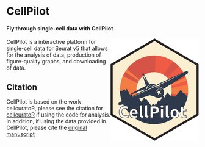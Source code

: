 # CellPilot
#### Fly through single-cell data with CellPilot

<img align="right" src="www/CellPilot.png" width="231.2" height="267.3">

CellPilot is a interactive platform for single-cell data for Seurat v5 that allows for the analysis of data, production of figure-quality graphs, and downloading of data.

## Citation
CellPilot is based on the work cellcuratoR, please see the citation for [cellcuratoR](https://pubmed.ncbi.nlm.nih.gov/32910939/) if using the code for analysis. In addition, if using the data provided in CellPilot, please cite the [original manuscript](https://www.researchsquare.com/article/rs-3304466/v1)
